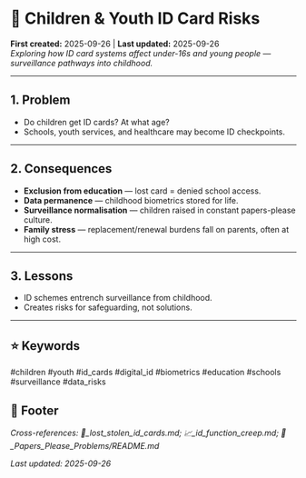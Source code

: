 # 🐣 Children & Youth ID Card Risks  
**First created:** 2025-09-26 | **Last updated:** 2025-09-26  
*Exploring how ID card systems affect under-16s and young people — surveillance pathways into childhood.*  

---

## 1. Problem  
- Do children get ID cards? At what age?  
- Schools, youth services, and healthcare may become ID checkpoints.  

---

## 2. Consequences  
- **Exclusion from education** — lost card = denied school access.  
- **Data permanence** — childhood biometrics stored for life.  
- **Surveillance normalisation** — children raised in constant papers-please culture.  
- **Family stress** — replacement/renewal burdens fall on parents, often at high cost.  

---

## 3. Lessons  
- ID schemes entrench surveillance from childhood.  
- Creates risks for safeguarding, not solutions.  

---

## ⭐ Keywords  
#children #youth #id_cards #digital_id #biometrics #education #schools #surveillance #data_risks  

## 🏮 Footer  
*Cross-references: 🧾_lost_stolen_id_cards.md; 📈_id_function_creep.md; 🛂_Papers_Please_Problems/README.md*  

_Last updated: 2025-09-26_  
